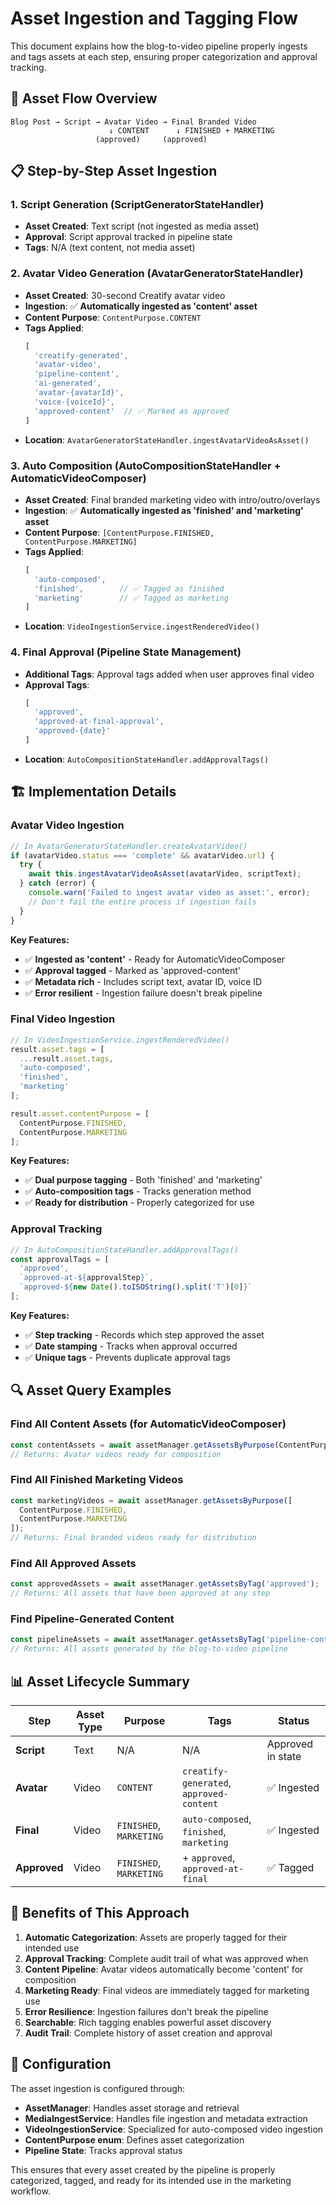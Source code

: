 # Asset Ingestion and Tagging Flow

This document explains how the blog-to-video pipeline properly ingests and tags assets at each step, ensuring proper categorization and approval tracking.

## 🎯 **Asset Flow Overview**

```
Blog Post → Script → Avatar Video → Final Branded Video
                      ↓ CONTENT      ↓ FINISHED + MARKETING
                   (approved)     (approved)
```

## 📋 **Step-by-Step Asset Ingestion**

### 1. **Script Generation** (ScriptGeneratorStateHandler)
- **Asset Created**: Text script (not ingested as media asset)
- **Approval**: Script approval tracked in pipeline state
- **Tags**: N/A (text content, not media asset)

### 2. **Avatar Video Generation** (AvatarGeneratorStateHandler)
- **Asset Created**: 30-second Creatify avatar video
- **Ingestion**: ✅ **Automatically ingested as 'content' asset**
- **Content Purpose**: `ContentPurpose.CONTENT`
- **Tags Applied**:
  ```typescript
  [
    'creatify-generated',
    'avatar-video', 
    'pipeline-content',
    'ai-generated',
    'avatar-{avatarId}',
    'voice-{voiceId}',
    'approved-content'  // ✅ Marked as approved
  ]
  ```
- **Location**: `AvatarGeneratorStateHandler.ingestAvatarVideoAsAsset()`

### 3. **Auto Composition** (AutoCompositionStateHandler + AutomaticVideoComposer)
- **Asset Created**: Final branded marketing video with intro/outro/overlays
- **Ingestion**: ✅ **Automatically ingested as 'finished' and 'marketing' asset**
- **Content Purpose**: `[ContentPurpose.FINISHED, ContentPurpose.MARKETING]`
- **Tags Applied**:
  ```typescript
  [
    'auto-composed',
    'finished',        // ✅ Tagged as finished
    'marketing'        // ✅ Tagged as marketing
  ]
  ```
- **Location**: `VideoIngestionService.ingestRenderedVideo()`

### 4. **Final Approval** (Pipeline State Management)
- **Additional Tags**: Approval tags added when user approves final video
- **Approval Tags**:
  ```typescript
  [
    'approved',
    'approved-at-final-approval',
    'approved-{date}'
  ]
  ```
- **Location**: `AutoCompositionStateHandler.addApprovalTags()`

## 🏗️ **Implementation Details**

### **Avatar Video Ingestion**
```typescript
// In AvatarGeneratorStateHandler.createAvatarVideo()
if (avatarVideo.status === 'complete' && avatarVideo.url) {
  try {
    await this.ingestAvatarVideoAsAsset(avatarVideo, scriptText);
  } catch (error) {
    console.warn('Failed to ingest avatar video as asset:', error);
    // Don't fail the entire process if ingestion fails
  }
}
```

**Key Features:**
- ✅ **Ingested as 'content'** - Ready for AutomaticVideoComposer
- ✅ **Approval tagged** - Marked as 'approved-content'
- ✅ **Metadata rich** - Includes script text, avatar ID, voice ID
- ✅ **Error resilient** - Ingestion failure doesn't break pipeline

### **Final Video Ingestion**
```typescript
// In VideoIngestionService.ingestRenderedVideo()
result.asset.tags = [
  ...result.asset.tags,
  'auto-composed',
  'finished',
  'marketing'
];

result.asset.contentPurpose = [
  ContentPurpose.FINISHED, 
  ContentPurpose.MARKETING
];
```

**Key Features:**
- ✅ **Dual purpose tagging** - Both 'finished' and 'marketing'
- ✅ **Auto-composition tags** - Tracks generation method
- ✅ **Ready for distribution** - Properly categorized for use

### **Approval Tracking**
```typescript
// In AutoCompositionStateHandler.addApprovalTags()
const approvalTags = [
  'approved',
  `approved-at-${approvalStep}`,
  `approved-${new Date().toISOString().split('T')[0]}`
];
```

**Key Features:**
- ✅ **Step tracking** - Records which step approved the asset
- ✅ **Date stamping** - Tracks when approval occurred
- ✅ **Unique tags** - Prevents duplicate approval tags

## 🔍 **Asset Query Examples**

### **Find All Content Assets (for AutomaticVideoComposer)**
```typescript
const contentAssets = await assetManager.getAssetsByPurpose(ContentPurpose.CONTENT);
// Returns: Avatar videos ready for composition
```

### **Find All Finished Marketing Videos**
```typescript
const marketingVideos = await assetManager.getAssetsByPurpose([
  ContentPurpose.FINISHED, 
  ContentPurpose.MARKETING
]);
// Returns: Final branded videos ready for distribution
```

### **Find All Approved Assets**
```typescript
const approvedAssets = await assetManager.getAssetsByTag('approved');
// Returns: All assets that have been approved at any step
```

### **Find Pipeline-Generated Content**
```typescript
const pipelineAssets = await assetManager.getAssetsByTag('pipeline-content');
// Returns: All assets generated by the blog-to-video pipeline
```

## 📊 **Asset Lifecycle Summary**

| Step | Asset Type | Purpose | Tags | Status |
|------|------------|---------|------|--------|
| **Script** | Text | N/A | N/A | Approved in state |
| **Avatar** | Video | `CONTENT` | `creatify-generated`, `approved-content` | ✅ Ingested |
| **Final** | Video | `FINISHED`, `MARKETING` | `auto-composed`, `finished`, `marketing` | ✅ Ingested |
| **Approved** | Video | `FINISHED`, `MARKETING` | + `approved`, `approved-at-final` | ✅ Tagged |

## 🚀 **Benefits of This Approach**

1. **Automatic Categorization**: Assets are properly tagged for their intended use
2. **Approval Tracking**: Complete audit trail of what was approved when
3. **Content Pipeline**: Avatar videos automatically become 'content' for composition
4. **Marketing Ready**: Final videos are immediately tagged for marketing use
5. **Error Resilience**: Ingestion failures don't break the pipeline
6. **Searchable**: Rich tagging enables powerful asset discovery
7. **Audit Trail**: Complete history of asset creation and approval

## 🔧 **Configuration**

The asset ingestion is configured through:
- **AssetManager**: Handles asset storage and retrieval
- **MediaIngestService**: Handles file ingestion and metadata extraction
- **VideoIngestionService**: Specialized for auto-composed video ingestion
- **ContentPurpose enum**: Defines asset categorization
- **Pipeline State**: Tracks approval status

This ensures that every asset created by the pipeline is properly categorized, tagged, and ready for its intended use in the marketing workflow.
